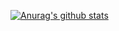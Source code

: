 
[![Anurag's github stats](https://github-readme-stats.vercel.app/api?username=defnax&show_icons=true&title_color=fff&icon_color=79ff97&text_color=9f9f9f&bg_color=151515)](https://github.com/anuraghazra/github-readme-stats)

